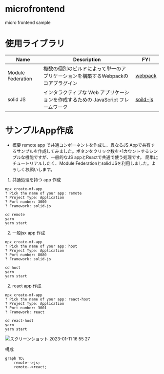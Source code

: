 # microfrontend
micro frontend sample

# 使用ライブラリ

| Name | Description | FYI |
| --- | --- | --- |
| Module Federation | 複数の個別のビルドによって単一のアプリケーションを構築するWebpackのコアプラグイン | [webpack](https://webpack.js.org/concepts/module-federation/) |
| solid JS | インタラクティブな Web アプリケーションを作成するための JavaScript フレームワーク | [soild-js](https://www.solidjs.com/guides/getting-started) |


# サンプルApp作成

- 概要
remote app で共通コンポーネントを作成し、異なるJS Appで共有するサンプルを作成してみました。ボタンをクリック数を+1カウントするシンプルな機能ですが、一般的なJS appとReactで共通で使う処理です。
簡単にチュートリアルしたく、Module Federationとsolid JSを利用しました。よろしくお願いします。


1. 共通処理を持つ app 作成
```
npx create-mf-app
? Pick the name of your app: remote
? Project Type: Application
? Port number: 3000
? Framework: solid-js

cd remote
yarn
yarn start
```

2. 一般jsx app 作成
```
npx create-mf-app
? Pick the name of your app: host
? Project Type: Application
? Port number: 8080
? Framework: solid-js

cd host
yarn
yarn start
```

2. react app 作成
```
npx create-mf-app
? Pick the name of your app: react-host
? Project Type: Application
? Port number: 3001
? Framework: react

cd react-host
yarn
yarn start
```

![スクリーンショット 2023-01-11 16 55 27](https://user-images.githubusercontent.com/7709476/211750733-9e0c01f7-5951-41e1-9422-0f0085a81a57.png)

構成

```mermaid
graph TD;
    remote-->js;
    remote-->react;
```
